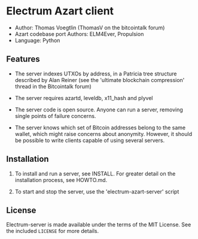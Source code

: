 Electrum Azart client
=========================================

  * Author: Thomas Voegtlin (ThomasV on the bitcointalk forum)
  * Azart codebase port Authors: ELM4Ever, Propulsion
  * Language: Python

Features
--------

  * The server indexes UTXOs by address, in a Patricia tree structure
    described by Alan Reiner (see the 'ultimate blockchain
    compression' thread in the Bitcointalk forum)

  * The server requires azartd, leveldb, x11_hash and plyvel

  * The server code is open source. Anyone can run a server, removing
    single points of failure concerns.

  * The server knows which set of Bitcoin addresses belong to the same
    wallet, which might raise concerns about anonymity. However, it
    should be possible to write clients capable of using several
    servers.

Installation
------------

  1. To install and run a server, see INSTALL. For greater
     detail on the installation process, see HOWTO.md.

  2. To start and stop the server, use the 'electrum-azart-server' script



License
-------

Electrum-server is made available under the terms of the MIT License.
See the included `LICENSE` for more details.
